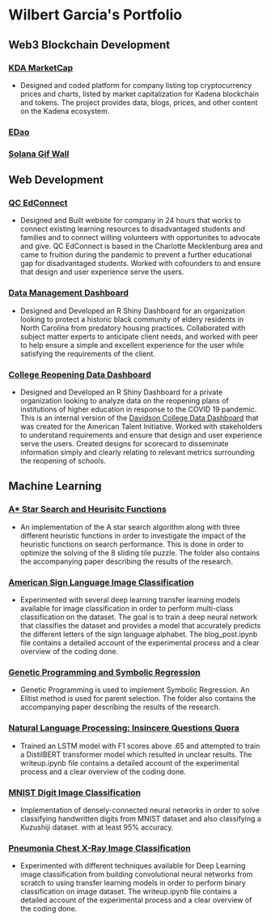 # Wilbert Garcia's Portfolio

## Web3 Blockchain Development


### **[KDA MarketCap]()**

* Designed and coded platform for company listing top cryptocurrency prices and charts, listed by market capitalization for Kadena blockchain and tokens. The project provides data, blogs, prices, and other content on the Kadena ecosystem.

### **[EDao]()**

### **[Solana Gif Wall]()**

## Web Development

### **[QC EdConnect](https://qcedconnect.wixsite.com/mysite-1)**

* Designed and Built website for company in 24 hours that works to connect existing learning resources to disadvantaged students and families and to connect willing volunteers with opportunites to advocate and give. QC EdConnect is based in the Charlotte Mecklenburg area and came to fruition during the pandemic to prevent a further educational gap for disadvantaged students. Worked with cofounders to  and ensure that design and user experience serve the users.

### **[Data Management Dashboard](https://github.com/wgarcia1221/Portfolio/blob/master/Design%20Portfolio/SCC%20Dashboard.pdf)**

* Designed and Developed an R Shiny Dashboard for an organization looking to protect a historic black community of eldery residents in North Carolina from predatory housing practices. Collaborated with subject matter experts to anticipate client needs, and worked with peer to help ensure a simple and excellent experience for the user while satisfying the requirements of the client. 

### **[College Reopening Data Dashboard](https://github.com/wgarcia1221/Portfolio/blob/master/Design%20Portfolio/ATI.pdf)**

* Designed and Developed an R Shiny Dashboard for a private organization looking to analyze data on the reopening plans of institutions of higher education in response to the COVID 19 pandemic. This is an internal version of the [Davidson College Data Dashboard](https://collegecrisis.shinyapps.io/dashboard/) that was created for the American Talent Initiative. Worked with stakeholders to understand requirements and ensure that design and user experience serve the users. Created designs for scorecard to disseminate information simply and clearly relating to relevant metrics surrounding the reopening of schools. 

## Machine Learning 

### **[A* Star Search and Heurisitc Functions](https://github.com/wgarcia1221/Portfolio/tree/master/A%20Star%20Search%20%2B%20Heurisitics)**

* An implementation of the A star search algorithm along with three different heuristic functions in order to investigate the impact of the heuristic functions on search performance. This is done in order to optimize the solving of the 8 sliding tile puzzle. The folder also contains the accompanying paper describing the results of the research.

### **[American Sign Language Image Classification](https://github.com/wgarcia1221/Portfolio/tree/master/American%20Sign%20Language%20Image%20Classification)**

* Experimented with several deep learning transfer learning models available for image classification in order to perform multi-class classification on the dataset. The goal is to train a deep neural network that classifies the dataset and provides a model that accurately predicts the different letters of the sign language alphabet. The blog_post.ipynb file contains a detailed account of the experimental process and a clear overview of the coding done.

### **[Genetic Programming and Symbolic Regression](https://github.com/wgarcia1221/Portfolio/tree/master/Genetic%20Programming%20and%20Symbolic%20Regression)**

* Genetic Programming is used to implement Symbolic Regression. An Elitist method is used for parent selection. The folder also contains the accompanying paper describing the results of the research.

### **[Natural Language Processing: Insincere Questions Quora](https://github.com/wgarcia1221/Portfolio/tree/master/Insincere%20Questions%20Natural%20Language%20Processing%20)**

* Trained an LSTM model with F1 scores above .65 and attempted to train a DistilBERT transformer model which resulted in unclear results. The writeup.ipynb file contains a detailed account of the experimental process and a clear overview of the coding done.

### **[MNIST Digit Image Classification](https://github.com/wgarcia1221/Portfolio/tree/master/MNIST%20Digit%20Image%20Classification)**

* Implementation of densely-connected neural networks in order to solve classifying handwritten digits from MNIST dataset and also classifying a Kuzushiji dataset. with at least 95% accuracy.

### **[Pneumonia Chest X-Ray Image Classification](https://github.com/wgarcia1221/Portfolio/tree/master/Pneumonia%20X-Ray%20Chest%20Image%20Classification)**

* Experimented with different techniques available for Deep Learning image classification from building convolutional neural networks from scratch to using transfer learning models in order to perform binary classification on image dataset. The writeup.ipynb file contains a detailed account of the experimental process and a clear overview of the coding done.
